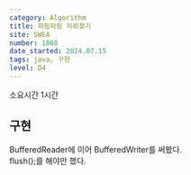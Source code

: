 ```yaml
---
category: Algorithm
title: 파핑파핑 지뢰찾기
site: SWEA
number: 1868
date_started: 2024.07.15
tags: java, 구현
level: D4
---
```


소요시간 1시간

## 구현

BufferedReader에 이어 BufferedWriter를 써봤다.  
flush();를 해야만 했다.
